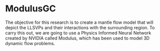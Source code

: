 # ModulusGC
The objective for this research is to create a mantle flow model that will depict the LLSVPs and their interactions with the surrounding region. To carry this out, we are going to use a Physics Informed Neural Network created by NVIDIA called Modulus, which has been used to model 3D dynamic flow problems. 

